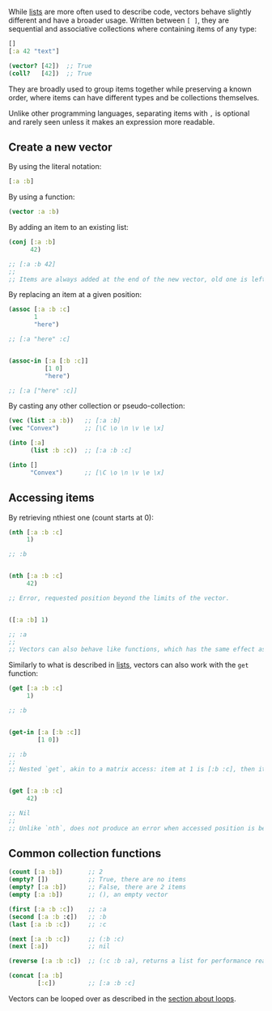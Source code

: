 While [lists](/cvm/data-types/list) are more often used to describe code, vectors behave slightly different and have a broader usage.
Written between `[ ]`, they are sequential and associative collections where containing items of any type:

```clojure
[]
[:a 42 "text"]

(vector? [42])  ;; True
(coll?   [42])  ;; True
```

They are broadly used to group items together while preserving a known order, where items can have different types and be collections
themselves.

Unlike other programming languages, separating items with `,` is optional and rarely seen unless it makes an expression more readable.


## Create a new vector

By using the literal notation:

```clojure
[:a :b]
```

By using a function:

```clojure
(vector :a :b)
```

By adding an item to an existing list:

```clojure
(conj [:a :b]
      42)

;; [:a :b 42]
;;
;; Items are always added at the end of the new vector, old one is left intact.
```

By replacing an item at a given position:

```clojure
(assoc [:a :b :c]
       1
       "here")

;; [:a "here" :c]


(assoc-in [:a [:b :c]]
          [1 0]
          "here")

;; [:a ["here" :c]]

```

By casting any other collection or pseudo-collection:

```clojure
(vec (list :a :b))   ;; [:a :b]
(vec "Convex")       ;; [\C \o \n \v \e \x]

(into [:a]
      (list :b :c))  ;; [:a :b :c]

(into []
      "Convex")      ;; [\C \o \n \v \e \x]
```


## Accessing items

By retrieving nthiest one (count starts at 0):

```clojure
(nth [:a :b :c]
     1)

;; :b


(nth [:a :b :c]
     42)

;; Error, requested position beyond the limits of the vector.


([:a :b] 1)

;; :a
;;
;; Vectors can also behave like functions, which has the same effect as `nth`.
```

Similarly to what is described in [lists](/cvm/data-types/list), vectors can also work with the `get` function:

```clojure
(get [:a :b :c]
     1)

;; :b


(get-in [:a [:b :c]]
        [1 0])

;; :b
;;
;; Nested `get`, akin to a matrix access: item at 1 is [:b :c], then item at 0 is :b.


(get [:a :b :c]
     42)

;; Nil
;;
;; Unlike `nth`, does not produce an error when accessed position is beyond the limits of the list.
```


## Common collection functions

```clojure
(count [:a :b])       ;; 2
(empty? [])           ;; True, there are no items
(empty? [:a :b])      ;; False, there are 2 items
(empty [:a :b])       ;; (), an empty vector

(first [:a :b :c])    ;; :a
(second [:a :b :¢])   ;; :b
(last [:a :b :c])     ;; :c

(next [:a :b :c])     ;; (:b :c)
(next [:a])           ;; nil

(reverse [:a :b :c])  ;; (:c :b :a), returns a list for performance reasons

(concat [:a :b]
        [:c])         ;; [:a :b :c]
```

Vectors can be looped over as described in the [section about loops](/cvm/loops).

